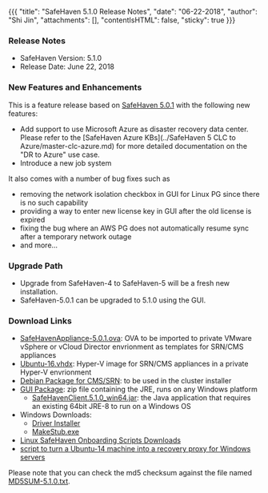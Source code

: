 {{{
  "title": "SafeHaven 5.1.0 Release Notes",
  "date": "06-22-2018",
  "author": "Shi Jin",
  "attachments": [],
  "contentIsHTML": false,
  "sticky": true
}}}

### Release Notes

- SafeHaven Version: 5.1.0
- Release Date: June 22, 2018

### New Features and Enhancements
This is a feature release based on [SafeHaven 5.0.1](SafeHaven5.0.1-Release-Notes.md) with the following new features:
- Add support to use Microsoft Azure as disaster recovery data center. Please refer to the [SafeHaven Azure KBs](../SafeHaven 5 CLC to Azure/master-clc-azure.md) for more detailed documentation on the "DR to Azure" use case.
- Introduce a new job system 

It also comes with a number of bug fixes such as
- removing the network isolation checkbox in GUI for Linux PG since there is no such capability
- providing a way to enter new license key in GUI after the old license is expired
- fixing the bug where an AWS PG does not automatically resume sync after a temporary network outage
- and more...


### Upgrade Path
* Upgrade from SafeHaven-4 to SafeHaven-5 will be a fresh new installation.
* SafeHaven-5.0.1 can be upgraded to 5.1.0 using the GUI. 

### Download Links
* [SafeHavenAppliance-5.0.1.ova](https://download.safehaven.ctl.io/SH-5.0.1/SafeHavenAppliance-5.0.1.ova): OVA to be imported to private VMware vSphere or vCloud Director envrionment as templates for SRN/CMS appliances
* [Ubuntu-16.vhdx](https://download.safehaven.ctl.io/SH-5.0.0/Ubuntu-16.vhdx): Hyper-V image for SRN/CMS appliances in a private Hyper-V envrionment
* [Debian Package for CMS/SRN](https://download.safehaven.ctl.io/SH-5.1.0/safehaven-5.1.0.deb): to be used in the cluster installer
* [GUI Package](https://download.safehaven.ctl.io/SH-5.1.0/SafeHavenConsole-5.1.0.zip): zip file containing the JRE, runs on any Windows platform
  * [SafeHavenClient.5.1.0_win64.jar](https://download.safehaven.ctl.io/SH-5.1.0/SafeHavenClient.5.1.0_win64.jar): the Java application that requires an existing 64bit JRE-8 to run on a Windows OS
* Windows Downloads:
  * [Driver Installer](https://download.safehaven.ctl.io/SH-5.1.0/safehaven_windows_driver-5.1.0.exe)
  * [MakeStub.exe](https://download.safehaven.ctl.io/SH-5.1.0/MakeStub-5.1.0.exe)
* [Linux SafeHaven Onboarding Scripts Downloads](https://download.safehaven.ctl.io/SH-5.1.0/safehaven_linux_onboarding_scripts-5.1.0.tar.gz)
* [script to turn a Ubuntu-14 machine into a recovery proxy for Windows servers](https://download.safehaven.ctl.io/SH-5.1.0/makestub_for_windows.sh)
 
Please note that you can check the md5 checksum against the file named [MD5SUM-5.1.0.txt](https://download.safehaven.ctl.io/SH-5.1.0/MD5SUM-5.1.0.txt).
